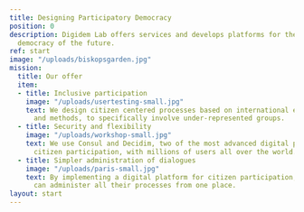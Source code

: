 ```yaml
---
title: Designing Participatory Democracy
position: 0
description: Digidem Lab offers services and develops platforms for the participatory
  democracy of the future.
ref: start
image: "/uploads/biskopsgarden.jpg"
mission:
  title: Our offer
  item:
  - title: Inclusive participation
    image: "/uploads/usertesting-small.jpg"
    text: We design citizen centered processes based on international experiences
      and methods, to specifically involve under-represented groups.
  - title: Security and flexibility
    image: "/uploads/workshop-small.jpg"
    text: We use Consul and Decidim, two of the most advanced digital platforms for
      citizen participation, with millions of users all over the world.
  - title: Simpler administration of dialogues
    image: "/uploads/paris-small.jpg"
    text: By implementing a digital platform for citizen participation, local authorities
      can administer all their processes from one place.
layout: start
---
```


